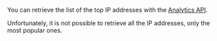 You can retrieve the list of the top IP addresses with the [Analytics API](https://www.algolia.com/doc/rest#Analytics).

Unfortunately, it is not possible to retrieve all the IP addresses, only the most popular ones.
